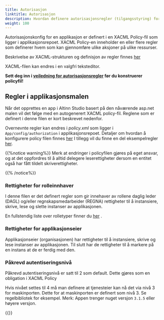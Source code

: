 ```yaml
---
title: Autorisasjon
linktitle: Autorisasjon
description: Hvordan definere autorisasjonsregler (tilgangsstyring) for en app.
weight: 100
---
```




Autorisasjonskonfig for en applikasjon er definert i en XACML Policy-fil som ligger i applikasjonsrepoet.
XACML Policy-en inneholder en eller flere regler som definerer hvem som kan gjennomføre ulike aksjoner på ulike ressurser.

Beskrivelse av XACML-strukturen og definisjon av regler finnes [her](/technology/solutions/altinn-studio/designer/build-app/authorization-rules/)

XACML-filen kan endres i en valgfri teksteditor.

**Sett deg inn i [veiledning for autorisasjonsregler](guidelines_authorization) før du konstruerer policyfil!**

## Regler i applikasjonsmalen
Når det opprettes en app i Altinn Studio basert på den nåværende asp.net malen vil det følge med en autogenerert XACML policy-fil.
Reglene som er definert i denne filen er kort beskrevet nedenfor. 

Overnevnte regler kan endres i *policy.xml* som ligger i `App/config/authorization` i applikasjonsrepoet.
Detaljer om hvordan å konfigurere policy filen finnes [her](/technology/solutions/altinn-studio/designer/build-app/authorization-rules/)
I tillegg vil du finne en del eksempelregler [her](rules).

{{%notice warning%}}
Merk at endringer i policyfilen gjøres på eget ansvar, 
og at det oppfordres til å alltid delegere leserettigheter dersom en entitet også har fått tildelt skriverettigheter.


{{% /notice%}}

### Rettigheter for rolleinnhaver
I denne filen er det definert regler som gir innehaver av rollene daglig leder (DAGL) og/eller regnskapsmedarbeider (REGNA)
rettigheter til å instansiere, skrive, lese og slette instanser av applikasjonen.

En fullstendig liste over rolletyper finner du [her](https://www.altinn.no/api/metadata/roledefinitions) .

### Rettigheter for applikasjonseier
Applikasjonseier (organisasjonen) har rettigheter til å instansiere, skrive og lese instanser av applikasjonen.
Til slutt har de rettigheter til å markere på en instans at de er ferdig med den.

### Påkrevd autentiseringsnivå
Påkrevd autentiseringsnivå er satt til 2 som default. Dette gjøres som en obligation i XACML Policy

Hvis nivået settes til 4 må man definere at tjenesteier kan nå det via nivå 3 for maskinporten. Dette for at maskinporten er definert som nivå 3. 
Se regelbibliotek for eksempel. Merk: Appen trenger nuget versjon `3.1.5` eller høyere versjon.

{{<children>}}
